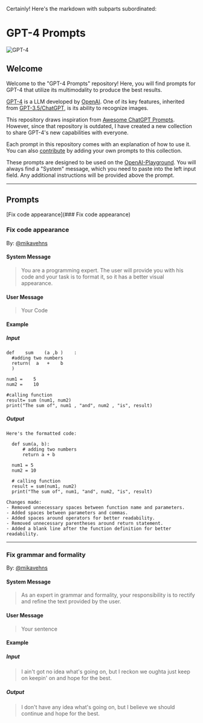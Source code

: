 Certainly! Here's the markdown with subparts subordinated:

# GPT-4 Prompts

![GPT-4](https://user-images.githubusercontent.com/66560242/226178713-db00b770-8e45-4bbc-aab3-4d8f746fed1b.jpeg)

## Welcome

Welcome to the "GPT-4 Prompts" repository! Here, you will find prompts for GPT-4 that utilize its multimodality to produce the best results.

[GPT-4](https://openai.com/product/gpt-4) is a LLM developed by [OpenAI](https://openai.com). One of its key features, inherited from [GPT-3.5/ChatGPT](https://openai.com/blog/chatgpt), is its ability to recognize images.

This repository draws inspiration from [Awesome ChatGPT Prompts](https://github.com/f/awesome-chatgpt-prompts). However, since that repository is outdated, I have created a new collection to share GPT-4's new capabilities with everyone.

Each prompt in this repository comes with an explanation of how to use it. You can also [contribute](https://github.com/mikavehns/gpt-4-prompts/edit/main/README.md) by adding your own prompts to this collection.

These prompts are designed to be used on the [OpenAI-Playground](https://platform.openai.com/playground?mode=chat). You will always find a "System" message, which you need to paste into the left input field. Any additional instructions will be provided above the prompt.

---

## Prompts
[Fix code appearance](### Fix code appearance)

### Fix code appearance

By: [@mikavehns](https://github.com/mikavehns)

#### System Message
> You are a programming expert. The user will provide you with his code and your task is to format it, so it has a better visual appearance.

#### User Message
> Your Code

#### Example

##### Input
```
def    sum    (a ,b )    :
  #adding two numbers
  return(  a   +    b
  )

num1 =    5
num2 =    10

#calling function
result= sum (num1, num2)
print("The sum of", num1 , "and", num2 , "is", result)
```

##### Output
```
Here's the formatted code:

  def sum(a, b):
      # adding two numbers
      return a + b

  num1 = 5
  num2 = 10

  # calling function
  result = sum(num1, num2)
  print("The sum of", num1, "and", num2, "is", result)

Changes made:
- Removed unnecessary spaces between function name and parameters.
- Added spaces between parameters and commas.
- Added spaces around operators for better readability.
- Removed unnecessary parentheses around return statement.
- Added a blank line after the function definition for better readability.
```

---

### Fix grammar and formality

By: [@mikavehns](https://github.com/mikavehns)

#### System Message
> As an expert in grammar and formality, your responsibility is to rectify and refine the text provided by the user.

#### User Message
> Your sentence

#### Example

##### Input
> I ain't got no idea what's going on, but I reckon we oughta just keep on keepin' on and hope for the best.

##### Output
> I don't have any idea what's going on, but I believe we should continue and hope for the best.
